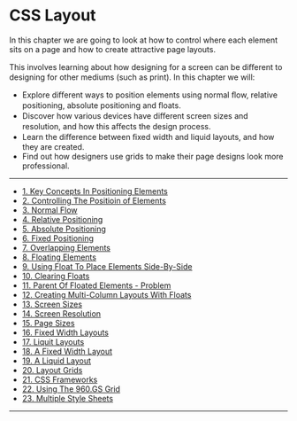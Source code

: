 # CSS Layout


In this chapter we are going to look at how to control where each element sits on a page and how to create attractive page layouts.

This involves learning about how designing for a screen can be diﬀerent to designing for other mediums (such as print). In this chapter we will:
- Explore diﬀerent ways to position elements using normal ﬂow, relative positioning, absolute positioning and ﬂoats.
- Discover how various devices have diﬀerent screen sizes and resolution, and how this aﬀects the design process.
- Learn the diﬀerence between ﬁxed width and liquid layouts, and how they are created.
- Find out how designers use grids to make their page designs look more professional.

---
- [1. Key Concepts In Positioning Elements](https://github.com/olem-diga/CSS/blob/main/5.%20Layout/1.%20Key%20Concepts%20In%20Positioning%20Elements.md)
- [2. Controlling The Positioin of Elements](https://github.com/olem-diga/CSS/blob/main/5.%20Layout/2.%20Controlling%20The%20Positioin%20of%20Elements.md)
- [3. Normal Flow](https://github.com/olem-diga/CSS/blob/main/5.%20Layout/3.%20Normal%20Flow.md)
- [4. Relative Positioning](https://github.com/olem-diga/CSS/blob/main/5.%20Layout/4.%20Relative%20Positioning.md)
- [5. Absolute Positioning](https://github.com/olem-diga/CSS/blob/main/5.%20Layout/5.%20Absolute%20Positioning.md)
- [6. Fixed Positioning](https://github.com/olem-diga/CSS/blob/main/5.%20Layout/6.%20Fixed%20Positioning.md)
- [7. Overlapping Elements](https://github.com/olem-diga/CSS/blob/main/5.%20Layout/7.%20Overlapping%20Elements.md)
- [8. Floating Elements](https://github.com/olem-diga/CSS/blob/main/5.%20Layout/8.%20Floating%20Elements.md)
- [9. Using Float To Place Elements Side-By-Side](https://github.com/olem-diga/CSS/blob/main/5.%20Layout/9.%20Using%20Float%20To%20Place%20Elements%20Side-By-Side.md)
- [10. Clearing Floats](https://github.com/olem-diga/CSS/blob/main/5.%20Layout/10.%20Clearing%20Floats.md)
- [11. Parent Of Floated Elements - Problem](https://github.com/olem-diga/CSS/blob/main/5.%20Layout/11.%20Parent%20Of%20Floated%20Elements%20-%20Problem.md)
- [12. Creating Multi-Column Layouts With Floats](https://github.com/olem-diga/CSS/blob/main/5.%20Layout/12.%20Creating%20Multi-Column%20Layouts%20With%20Floats.md)
- [13. Screen Sizes](https://github.com/olem-diga/CSS/blob/main/5.%20Layout/13.%20Screen%20Sizes.md)
- [14. Screen Resolution](https://github.com/olem-diga/CSS/blob/main/5.%20Layout/14.%20Screen%20Resolution.md)
- [15. Page Sizes](https://github.com/olem-diga/CSS/blob/main/5.%20Layout/15.%20Page%20Sizes.md)
- [16. Fixed Width Layouts](https://github.com/olem-diga/CSS/blob/main/5.%20Layout/16.%20Fixed%20Width%20Layouts.md)
- [17. Liquit Layouts](https://github.com/olem-diga/CSS/blob/main/5.%20Layout/17.%20Liquit%20Layouts.md)
- [18. A Fixed Width Layout](https://github.com/olem-diga/CSS/blob/main/5.%20Layout/18.%20A%20Fixed%20Width%20Layout.md)
- [19. A Liquid Layout](https://github.com/olem-diga/CSS/blob/main/5.%20Layout/19.%20A%20Liquid%20Layout.md)
- [20. Layout Grids](https://github.com/olem-diga/CSS/blob/main/5.%20Layout/20.%20Layout%20Grids.md)
- [21. CSS Frameworks](https://github.com/olem-diga/CSS/blob/main/5.%20Layout/21.%20CSS%20Frameworks.md)
- [22. Using The 960.GS Grid](https://github.com/olem-diga/CSS/blob/main/5.%20Layout/22.%20Introducing%20The%20960.GS%20CSS%20Framework.md)
- [23. Multiple Style Sheets](https://github.com/olem-diga/CSS/blob/main/5.%20Layout/23.%20Multiple%20Style%20Sheets.md)

---
